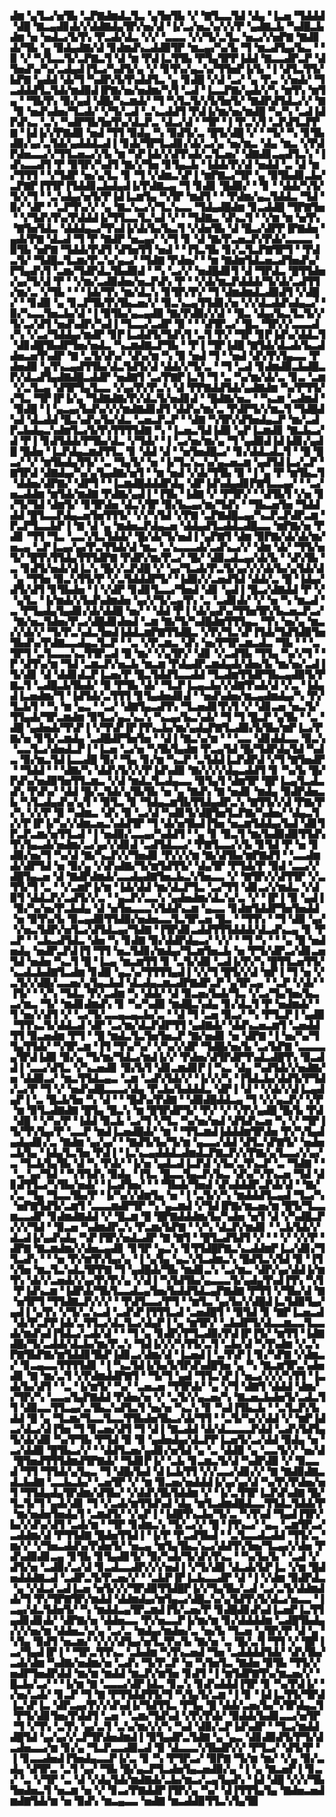 ▟▆▝▄▜▃▞▅▜▙▝▃▛▇▟▆▟▃▜▃▝▄▜▅▜▙▝▞▝▇▜▃▃▜▟▝▟▄▝▐▃▅▝▜▟▟▟▝▟█▝▇▃▄▟▊▟▞▞▟▟▇▟▄▜▛▞▅▞▟▝▐▞▃▞▅▃▚▞▞▞▛▝▄▟▇▃▙▝▚▟█▃▙▟▆▝▅▝▅▟▃▞▙▜▚▝▛▃▟▞▟▃▝▞▞▝▃▃▃▝▞▞▜▞▃▜▃▝▅▃▞▞▅▛▇▝▇▟▊▟▞▜▙▝▄▝▉▟▄▟▇▞▟▝▊▟▆▟▚▃▟▟▉▜▛▝▆▃▄▞▚▞▙▝▜▝▆▃▟▜▄▞▙▃▝▝▉▝▞▝▚▜▃▃▜▞▃▛▇▃▜▝▟▝▆▝▛▟▐▃▜▜▙▝▛▜▄▜▛▛▐▟▟▝▇▃▃▟▛▃▛▝▟▜▅▟▚▞▚▞▃▟▄▟▐▜▃▞▚▟▜▞▄▝▞▝▊▜▚▞▄▃▚▞▜▜▅▛▐▞▙▝▐▝▟▜▃▜▜▞▙▛▇▝▄▟▟▝▟▞▜▝▚▟▛▞▙▜▚▟▟▜▃▝▄▝▊▟█▝▞▟▝▃▞▝▄▝▛▃▝▞▅▟▞▝▜▃▟▟▟▜▃▜▟▞▆▟▉▟▐▛▇▞▅▞▅▟▆▞▚▜▝▃▟▝▐▃▃▛▇▞▄▟▞▞▚▝▆▜▚▝▆▜▄▝▝▜▙▜▚▝▉▞▄▟▝▟█▞▚▃▆▟▞▝▜▝▚▜▃▜▞▞▙▜▅▜▞▝▇▟▛▟▜▟▃▞▞▝▇▝▉▝▅▟▚▟▅▞▜▃▟▞▝▞▜▞▃▟▝▃▚▃▟▟▜▝▛▟▐▞▆▞▅▞▆▟█▝▚▞▚▝▃▟▐▟▛▟▚▃▝▃▚▝▚▟▛▜▙▜▅▜▚▞▟▃▛▃▝▟▃▞▟▝▝▜▛▝▐▝▛▃▚▜▝▃▛▟▜▃▛▛▇▝▐▟▐▞▞▛▇▟▉▝▅▟▝▜▜▝▉▟▄▝▚▝▉▟▜▞▃▝█▜▞▟█▝▞▝▝▜▞▝▚▝▊▜▙▟▉▞▄▞▃▜▟▞▄▟▟▟▃▟▐▝▊▟▞▜▛▜▃▟▊▞▟▞▃▞▄▝▅▞▆▃▝▟▄▝▆▃▝▞▛▟▛▟▅▃▃▞▞▜▜▃▅▃▞▞▙▝▆▝▚▛▐▟▞▞▟▜▚▟▞▃▜▃▅▞▝▟▇▟▊▃▄▟▜▃▚▝▐▟▚▃▃▟▜▝▛▝▉▜▛▞▚▟▜▝▇▞▞▜▅▝▊▜▄▃▙▝▐▟▟▞▛▞▟▝▅▟▟▝▃▝▟▝▆▞▜▜▜▝▝▞▜▟▛▝▅▞▄▜▃▝▊▝▜▝▞▟▆▃▚▛▐▝▆▛▇▃▞▜▛▝▄▝▉▜▙▟▊▃▙▞▃▛▇▛▐▜▜▛▐▜▟▟▊▃▙▟▄▟▐▞▛▟▇▃▄▝▜▝▊▟▊▝█▟▉▞▝▝▊▝▝▟▟▞▚▜▞▜▞▞▜▝▝▃▚▟▄▞▅▜▞▛▐▟▐▃▆▜▄▝▚▜▛▝▆▟▜▝▝▝▛▟▆▞▄▃▜▟▟▃▝▜▟▝▉▞▝▟▛▝▝▃▛▜▚▞▞▝▄▝▇▃▚▃▞▞▜▃▚▃▃▝▜▟▄▟█▟▆▝▊▃▟▟█▝▜▛▇▜▅▝▝▞▜▟▚▜▚▞▛▟▟▟▐▞▜▜▃▃▜▃▚▟▝▞▝▝▜▟▇▃▝▟▚▃▜▝▝▞▆▝▆▝▅▜▚▝▇▜▅▜▟▃▝▟▟▟▄▃▞▜▚▟▐▞▟▞▙▞▙▃▜▝▞▟▅▜▙▝▟▝█▃▞▟▛▛▐▛▇▟▅▝▄▟▞▛▇▝▟▃▟▝▜▝▛▝▇▟▛▝▅▃▄▞▝▞▜▝▊▝▟▝▇▞▛▃▅▃▛▞▛▟▞▃▃▃▃▝▉▜▙▝▅▛▇▝▜▟▟▞▛▟▜▝▟▜▅▜▜▝▅▟▝▝▐▜▃▜▙▝▊▞▃▜▃▛▇▜▛▜▝▝▛▟▃▜▞▝▜▟█▃▜▃▆▞▛▃▚▞▄▃▞▝▜▟▇▝▛▟▅▞▝▝▆▝▇▟▆▜▟▃▅▃▟▜▅▟▚▞▛▜▄▟▚▜▝▃▆▞▜▟▛▟▃▜▙▟▉▟▝▝▚▝▃▞▞▝▅▟█▟▊▜▝▟▝▜▛▟▃▝█▜▜▟▅▞▄▞▜▞▟▝▛▝▝▞▆▞▃▟▉▟▅▞▅▃▛▟▚▝▛▝▝▞▟▞▆▃▛▟▟▟▞▜▞▟▞▃▟▜▜▞▆▞▃▝▞▜▙▝▝▝▐▟▞▜▚▝▆▞▟▃▚▝▊▜▛▞▛▞▝▜▝▟▆▟▆▟▃▟▉▟▜▝▞▟█▞▝▝▊▟▉▝▄▝▊▃▛▜▙▜▚▜▙▃▅▞▞▝▉▃▚▃▄▜▜▟▊▞▅▝▞▞▟▃▟▟▚▟▄▃▞▝▉▞▚▃▃▜▅▃▙▞▟▝▐▝▉▜▙▞▄▃▄▟▉▝▇▞▛▟▉▞▞▟▝▝█▃▝▟▄▞▙▃▜▃▜▞▞▜▞▃▞▟▜▝▅▟▚▟▛▞▚▟▐▝▜▃▃▞▃▟▛▝▉▝▝▝▟▜▛▃▞▝█▃▝▜▛▞▞▃▃▃▟▞▚▝▞▃▞▜▟▟▄▞▆▟▛▝▊▛▐▃▟▟▜▞▜▟▚▜▝▃▜▝▛▞▝▜▛▝▊▛▐▟▚▞▟▟▃▜▝▟▊▟█▜▙▟▛▜▅▞▅▟▃▝▚▃▆▟▇▃▛▜▙▝▝▛▐▝▜▛▐▟█▝▇▜▟▞▟▃▟▞▙▃▟▟▅▃▅▜▚▟▛▝▇▝▃▜▞▟▚▞▝▟▚▞▆▝▚▝▉▝▅▟▝▜▝▝▅▟▝▟▚▜▚▜▄▃▃▝▛▟▅▟▉▝▄▜▚▃▄▟▜▜▙▞▟▃▜▟▜▞▟▝▟▟▞▞▜▞▃▝▝▜▝▃▟▝▊▟▆▟▉▃▙▟█▃▛▞▟▃▟▜▄▟▇▟█▃▟▟▛▝▅▟▇▜▝▃▞▛▇▛▐▃▜▝▜▝▃▝▚▞▆▞▟▞▃▝▊▃▝▃▆▝▞▃▜▃▄▝▟▜▛▜▄▜▃▃▝▞▄▞▛▞▛▃▚▝▟▝▛▛▇▟▟▜▟▞▄▟▇▟▆▝▚▞▛▜▜▞▞▜▃▝▜▛▐▛▐▞▄▝▜▟▇▟▇▞▛▞▟▃▜▞▅▟▊▟▝▝█▟▇▞▅▃▝▝▚▃▆▝▃▟▆▟▝▝▉▟█▝▐▝▄▃▄▞▙▟▚▞▞▞▆▟▇▟▊▟▜▝▟▟▚▞▆▞▃▝▛▟▛▜▞▞▆▃▜▝▜▟█▟▚▟▝▟▃▟▟▝█▃▚▟▚▞▙▞▟▃▝▃▅▃▛▃▛▝▝▟▇▝▚▜▛▞▟▜▅▟▄▃▛▝▆▞▃▟▛▃▙▟▄▃▚▟▆▜▃▞▙▜▚▜▜▜▜▟▇▝▚▝▐▃▅▃▜▟▐▟▉▝▄▛▐▃▆▟▊▝▇▃▙▃▞▟▝▛▐▝▊▟▜▟▟▞▛▜▙▞▟▃▝▞▜▟▞▝▐▝▃▞▅▞▆▞▄▝▜▝▄▟▉▟▐▟▐▟▊▞▄▟█▝█▟▅▝▐▃▛▟▄▃▆▟▜▜▃▝▊▝▟▟▝▟▝▝▅▜▅▟█▃▞▝▊▞▟▟▃▟▃▜▝▝█▝█▃▞▝▞▝▆▜▙▟▄▜▜▞▝▃▝▜▄▜▞▝▅▝▐▞▜▃▚▃▚▞▄▃▅▃▆▝▄▟▜▟▐▃▞▃▛▝▇▜▛▟▝▟▇▟▄▞▚▞▄▜▄▟▇▞▅▜▝▝▆▝▅▟▝▞▟▞▜▜▙▝▉▝▐▝▄▝▛▝▆▜▙▃▜▝▟▟▅▞▟▛▇▞▝▟▛▜▝▝▐▃▆▟█▟▟▟▛▟▄▝▟▛▐▟▚▟▄▟▊▛▇▜▃▃▄▞▝▝▃▞▅▃▟▟▆▝▆▜▟▞▆▟▇▝▛▟▇▞▄▟▐▝▐▜▙▝▐▟▇▝▞▝▛▜▛▞▝▝▟▜▙▜▝▞▅▝▊▞▜▞▜▟▝▟▆▜▞▝▊▜▛▟▅▝▟▃▚▜▛▝▉▞▙▃▄▞▆▞▜▟▚▝▝▜▙▃▅▜▅▝▜▟▟▟▟▝█▜▃▃▛▟▄▃▅▜▅▜▜▜▞▝▞▞▚▜▟▝▞▛▇▝▃▛▇▟█▃▄▞▚▃▛▃▛▟▛▃▆▝▛▃▛▜▃▃▙▛▐▝▇▝▟▝▄▝▆▟▅▃▛▟▄▃▅▝▟▟▄▟▜▃▟▟▃▟█▃▃▝▆▛▇▞▅▝▛▟▊▝▜▜▝▜▃▝▃▃▚▜▃▜▟▟▞▝█▞▟▞▜▞▅▟▐▝▄▛▇▜▝▟▆▝▉▛▇▞▟▞▟▞▆▞▅▃▄▝▃▛▐▃▄▞▄▞▛▃▜▜▟▞▟▝▆▃▝▃▚▃▃▃▟▞▃▟▚▃▞▞▝▟▆▝▟▞▝▜▜▞▅▜▞▝█▜▚▜▜▟▄▜▜▜▟▛▇▝▛▟▛▞▆▞▛▃▞▝█▞▝▟▉▃▟▃▄▞▟▞▙▝▝▟▚▜▙▝▃▝▊▟▜▞▅▟▞▟▐▃▚▝█▞▞▃▛▟█▝▞▝▄▞▜▃▟▞▛▃▜▞▄▞▞▞▟▞▙▞▄▜▟▞▟▝▄▝▜▜▅▝▉▃▚▜▜▞▛▝▞▃▜▟▟▟▛▜▞▝▐▟▉▞▞▃▅▟▜▟▝▟▟▞▃▝█▝▐▟▄▞▟▜▞▟▜▝▊▜▙▟▅▝▐▝▞▟▛▝▊▟▊▜▃▃▞▜▅▟▝▟▊▝▄▟▐▝█▃▞▟▇▟▟▝▛▝▞▝▄▜▃▝▐▞▆▟▞▞▙▟▚▟▆▟▅▝▄▞▞▜▞▃▄▜▚▝▃▝▃▟▊▟▞▝▞▝▅▝▚▝▆▃▟▝▃▝▛▜▄▟▄▜▄▟▊▞▟▞▟▟█▝▅▞▝▝▟▟▝▛▐▝▟▞▄▟▚▞▜▜▅▜▛▞▙▃▅▃▛▃▞▝▇▞▅▃▜▟▅▞▛▃▞▟█▟▊▟▅▟▝▃▆▝▇▞▜▞▚▟█▟▆▜▜▜▄▃▝▜▚▝▅▞▄▝▆▃▞▞▟▞▞▝▜▞▛▃▚▟▃▜▅▟▐▟▟▃▆▛▇▜▜▟█▃▝▞▛▞▜▃▚▛▐▜▟▞▜▟▜▟▉▜▅▜▙▟▚▞▛▟▇▃▃▟▄▃▜▃▛▝▝▃▝▞▛▃▆▃▝▟▚▝▅▞▛▜▛▃▆▃▟▃▝▜▙▝▝▝▃▜▛▜▝▃▜▃▃▃▚▃▜▜▛▃▟▝█▝▆▞▝▞▄▜▛▞▝▟▊▝▞▃▟▜▙▝▜▜▄▝▚▞▞▜▝▝▛▝▟▜▚▞▆▝▜▟▝▃▆▃▛▞▅▃▙▝▆▃▆▝▛▟▄▟▛▃▆▟▄▟▞▟▅▞▙▝▆▞▅▞▃▟▐▜▞▟▊▝▟▝▟▟▊▟▃▛▐▃▅▞▛▝█▃▜▟▟▜▃▃▟▟▝▜▃▟▆▜▜▟▛▜▙▃▄▟▉▜▞▛▇▃▜▝▃▟█▃▙▜▙▟▞▝▉▝▛▜▙▝▟▞▝▜▃▛▐▃▄▃▙▞▞▟▇▜▚▟▞▟▝▞▃▝▐▟▄▟▐▃▅▟▆▞▜▝▐▟▜▟▞▃▜▜▜▝▊▜▄▟▅▟▊▟▝▝▅▟▚▟▅▞▆▃▄▟▆▟▄▞▚▝▛▞▜▃▙▜▝▝▚▝▆▝▄▃▝▝▃▞▝▟▇▜▄▃▟▜▚▝▜▃▅▟▊▜▚▜▝▞▝▟▊▃▅▝▅▃▜▞▜▜▄▟▞▜▛▃▆▟▆▝▉▜▃▞▄▃▚▃▚▝▚▃▄▞▙▃▚▟▞▝▜▝▜▝█▃▛▝▄▜▙▝▝▃▝▟█▝▄▟▅▟▞▜▚▛▐▝▞▜▚▛▐▛▐▜▚▃▙▞▆▞▄▟▄▛▇▜▃▟▉▞▙▜▙▞▆▛▐▃▞▛▇▞▅▝▊▜▞▃▆▟▄▝▃▟█▟▛▜▅▜▅▝▝▟▐▝▇▃▚▞▆▝▝▝▃▃▝▟▊▟▟▃▃▝▉▃▚▝▃▃▜▃▞▟▅▟▃▛▐▝▐▃▅▝▃▞▅▝▚▜▙▜▄▟▆▝▛▃▄▜▟▝█▞▜▟▛▟▄▜▟▝▚▟▃▝▉▞▆▃▜▟▐▃▃▟█▝▉▞▝▜▄▝▊▞▆▝▚▃▛▝▃▜▟▟▐▃▛▟▛▟▝▞▜▝▇▜▅▟▛▝▝▜▟▟▝▝▝▟▇▞▚▝▟▟▚▜▞▞▞▛▐▟▚▟▉▝▇▞▞▞▞▟▄▃▟▟▜▝▊▝▚▞▙▝█▞▛▟▚▞▅▟▉▜▅▜▜▃▆▃▝▞▟▝▆▟▃▜▃▟▄▃▃▝▉▜▄▜▝▟▆▜▛▝█▛▐▃▄▜▃▟▃▟▚▝▛▟▚▞▝▟▟▝█▞▃▜▟▞▄▜▙▜▙▝▅▝▄▝▇▟▚▝▇▝▅▟▊▝▆▟▄▝▉▟▛▟▅▃▙▝▚▜▃▟▄▟▚▞▄▜▝▝▉▜▃▝▊▝▜▟▄▃▆▜▙▜▜▟▄▟▛▃▚▝▇▜▜▞▞▟▝▛▇▞▛▞▚▝▞▞▛▝▉▝▚▟▆▃▝▟▚▝▉▝▃▞▟▝▚▟▊▜▞▟█▜▅▜▃▛▇▞▚▟▅▞▝▟▄▃▜▞▞▛▐▛▐▞▚▞▞▟▆▃▅▃▚▟▟▜▛▝▜▝▟▞▅▜▙▟▐▜▅▝▅▃▆▜▟▟▄▞▙▟▝▟▊▜▛▃▛▃▆▞▅▜▜▃▟▝▐▝▅▟▉▞▃▃▄▞▚▟▟▜▝▝▄▝▊▝▉▃▜▝▆▞▙▟▉▟▉▜▜▟▚▜▚▜▄▃▟▞▅▟▆▞▃▞▄▞▞▟▊▟▝▃▟▜▟▃▃▞▝▛▇▜▃▃▞▞▙▝▊▜▟▝▛▝▅▝▊▟▉▞▅▞▜▝▚▞▟▝▇▞▚▃▛▞▞▜▅▟▊▝▛▞▞▞▆▝▇▞▟▜▙▞▆▛▇▟▜▝▝▃▃▟▆▟▞▟▛▜▟▝▅▝▉▞▄▝▞▟▚▟▇▞▜▞▆▜▟▜▜▞▝▟▄▜▛▝▛▜▟▞▛▝▉▟▝▃▃▞▞▟█▜▄▃▅▝▟▝▇▟▛▟▆▟▞▃▃▟▄▟▇▜▅▃▙▃▚▜▅▃▃▝▞▝▇▜▛▞▞▟▜▜▛▝▞▃▜▜▞▜▝▃▝▝▞▃▆▛▐▞▆▝▐▟▞▟▟▝▆▞▟▃▛▜▃▝▃▞▜▜▝▟▊▃▞▞▆▟▃▝▞▟▉▜▝▟▟▃▛▞▃▟▜▞▞▃▝▝▄▃▛▞▃▃▚▝▄▟▅▟▆▞▟▃▚▞▃▝▞▝▐▛▐▝▉▝▄▟▐▝▉▞▚▞▅▞▛▃▙▟▄▝▟▝▅▜▅▃▃▃▚▜▟▟▚▃▆▝▄▃▃▝▊▟▆▜▟▟▛▜▅▜▅▟▟▝▅▝▉▜▚▞▙▝▉▃▄▟▉▜▜▟▉▞▅▟▅▃▃▜▃▜▛▃▅▝█▃▝▝▜▜▚▝▝▜▝▟▉▝▄▞▝▞▅▃▜▟▛▞▅▜▃▞▟▜▟▃▄▞▜▟▇▝▐▜▛▟▊▃▟▟▜▜▜▟▟▟▞▟▃▟▚▃▄▝▊▝▛▃▛▝▝▃▙▃▟▜▟▃▝▟▅▝▚▝▊▟▇▝▉▞▟▟▛▟▄▃▞▝▞▞▝▝▜▝▚▝▝▝▄▝█▝▅▟▅▟▄▝▅▟▛▃▛▟▐▜▝▜▜▝▅▃▜▟▊▞▆▟▄▞▜▃▆▜▅▃▙▝▅▝▛▜▞▟▛▃▞▟▊▃▅▜▟▝▅▟▅▝▚▃▜▝█▝▐▃▄▝▆▃▆▜▜▝▊▝▃▜▞▟▉▝▃▟▐▞▛▞▚▝█▜▜▃▅▜▜▞▚▃▟▃▙▟▇▜▃▟▆▝▊▟▉▝▄▃▚▞▜▜▜▜▄▟▐▝▞▞▜▝█▜▞▞▟▝▆▛▐▝▜▝▅▝▞▃▜▞▞▟█▞▃▃▅▞▄▜▄▃▙▟▝▟▃▟▄▃▆▃▟▛▇▟▛▃▛▝▄▜▛▃▄▝▝▃▛▝▞▟▞▝▐▜▞▝▝▞▚▝▜▟▃▝▛▞▃▟▆▝▚▝▟▟▞▝▟▝▉▃▅▞▙▟▞▜▃▝▞▃▞▜▄▜▅▞▙▃▃▞▆▃▝▜▞▝▆▟▊▟▆▟▚▝▊▝▚▞▚▟▉▝▆▟█▃▚▟▄▝▊▞▟▃▜▝▛▝▅▟▆▟▞▝▜▝▅▞▞▟▜▝▞▝▃▞▜▞▃▃▄▃▄▃▙▞▃▝▝▟▝▜▝▃▅▝▉▃▞▝▚▝▛▜▃▛▐▝▄▟▉▝▜▜▚▃▜▞▟▟▃▟▝▟▛▝▃▞▆▞▟▃▛▟▛▜▜▝▄▟▇▟▞▝▟▟▚▃▅▃▆▜▝▃▅▟▟▜▜▝▉▃▅▟▆▝▛▜▝▝█▝▆▟▃▜▃▜▅▜▅▃▛▝▇▞▅▟▊▝▅▝▟▛▇▝▐▝▅▞▚▞▜▜▄▜▜▟▞▝▚▜▛▃▆▝▐▜▝▜▚▞▚▞▝▞▚▞▞▟▛▝▜▟█▞▅▞▙▝▃▞▙▛▇▝▃▃▃▃▄▜▛▟▐▟▉▝▉▞▄▝▜▞▆▞▜▟▃▞▆▟▐▞▞▝▛▟▅▞▟▜▛▟▛▜▚▟▃▟█▜▚▝▉▃▟▟▐▝▃▃▞▟▜▃▝▞▚▃▅▟▊▝▉▞▙▜▝▟▊▃▆▟▊▛▐▝▚▃▝▟▄▝▚▟▜▟▞▞▅▟▇▞▅▝▟▟▉▃▞▝▆▃▜▜▟▃▄▃▝▃▆▝▃▟▚▜▟▞▞▝▐▞▞▞▚▝▐▜▟▃▙▞▟▟▜▞▛▜▟▞▃▞▛▝▜▝▞▝▅▟▚▟█▃▃▃▞▟▄▝▛▃▙▞▙▟▟▟▃▝▟▛▐▝▟▝▝▞▟▞▞▟▐▃▄▟▄▛▐▝▃▝█▃▙▜▅▝▚▝▟▝▝▝█▟▚▞▛▟▇▝▝▟▉▟█▟▟▃▄▝▜▝▞▞▄▃▛▞▝▞▛▝▆▝▉▜▃▟▇▟▇▝█▜▄▝█▃▚▝▆▝█▜▛▟▛▜▞▝▛▞▝▞▝▞▛▞▄▟█▝█▞▙▝▛▟▝▟█▝▝▞▚▞▛▝▐▟▟▝▉▃▙▝▃▞▜▝▞▜▃▝▚▞▅▞▅▟▝▟▜▟▚▃▅▝▚▝▞▝▜▛▐▜▞▜▚▜▄▞▛▝▃▃▛▝▆▟▐▃▅▟█▟▞▝▆▝▝▜▜▃▆▟▐▟▟▟▆▜▛▟▅▝▛▞▚▜▄▟▄▟▄▟▊▞▃▝▇▟▆▝▄▞▄▞▝▝▇▟▜▞▙▞▜▞▆▝▄▃▃▞▟▟▝▟▜▃▚▛▇▜▞▝▅▟▅▃▙▜▄▝▐▟▄▜▃▜▅▝▛▟▐▝▐▃▚▃▄▟▟▟▃▟▆▟▃▛▇▃▛▞▞▛▇▞▄▜▃▃▞▞▄▞▃▝▜▃▙▜▄▜▙▝▟▝▚▝▛▟▞▝▐▞▅▝▄▟▃▟▐▃▛▟▝▞▙▞▃▜▚▃▛▝▃▝▜▟▇▝▝▝▃▝▄▞▜▟▝▝▚▜▜▟▚▝▉▟▄▝▐▜▃▝█▃▃▜▄▃▛▞▙▃▝▟▚▞▚▜▚▃▅▝▜▟▝▟▊▟▜▜▃▞▚▜▙▞▅▟▞▝▐▃▟▜▅▞▝▝▝▜▙▟▞▜▅▟▝▟▚▟▟▟▛▃▛▟▞▟▝▝▇▞▞▃▝▜▄▝▜▃▃▜▙▞▛▝▐▞▚▞▞▟▆▜▄▝▅▝▐▝▃▜▞▞▚▝▆▟▟▟▜▃▄▟▝▜▃▞▚▝▅▛▇▜▟▜▞▃▆▜▝▃▃▃▆▟▛▜▛▝▚▝▄▃▆▟▝▞▜▟▐▛▇▞▆▃▅▞▆▝█▜▞▜▃▃▆▃▃▟▛▝▊▟▆▟▇▟▟▝▞▝█▃▆▝█▝█▛▇▟▟▟▆▞▙▞▚▟▅▝▅▜▝▟▝▞▚▟█▃▛▞▞▞▜▟▝▝▉▃▅▝▚▟▆▟▛▃▚▝▛▃▆▞▙▛▇▝▝▞▚▝▟▃▛▞▆▟▊▝▝▃▙▜▟▞▞▟▃▟▐▞▄▟▚▟▄▝▚▛▐▜▛▞▅▟▃▟▛▝▇▝▇▜▝▝█▜▃▟▜▟▜▝▞▝▝▝▞▝▞▞▛▝▟▛▇▝▇▃▆▟▆▞▞▟▅▃▄▟▊▝▊▜▛▝▄▃▚▝▊▜▜▟█▛▇▃▚▃▟▟▆▛▐▃▞▟▊▞▜▜▃▟▚▝▝▝▅▝▛▞▆▜▚▜▄▞▄▝▐▝▄▜▄▝▄▃▚▜▃▟▆▃▚▝█▟▜▃▚▜▟▝▉▝▐▜▚▜▅▝▆▃▜▃▚▟▃▜▛▛▇▝▜▝▄▟█▟▞▜▙▝▆▟▊▃▚▝▃▞▆▃▝▟▛▞▄▞▟▟▐▞▆▜▚▝▟▞▞▃▅▟▞▞▄▞▛▞▛▞▄▝▞▟▐▝▚▜▟▜▙▞▄▃▃▃▜▞▄▟▄▜▚▟▐▜▚▝▚▜▝▛▐▟▚▃▆▝▐▟▛▟▞▜▙▜▃▃▟▃▄▜▅▞▙▟▟▜▟▃▄▛▇▟▇▝▛▜▜▝▞▜▙▞▟▝▇▝▅▜▛▜▝▜▜▟▇▃▛▞▞▞▝▝▛▟▜▃▃▞▛▜▝▝▆▜▃▝▄▞▙▞▞▟█▟▐▃▜▟▉▜▄▞▄▟▐▝▄▜▚▝▞▜▞▃▚▃▟▝▃▟▚▛▐▜▜▜▃▟▝▃▅▟█▜▝▝▉▜▟▝▊▝▇▛▐▃▅▃▟▝▟▞▛▃▛▛▐▟▞▃▜▜▃▞▟▃▜▃▞▟▄▛▐▝▄▝▆▜▛▞▝▃▙▟▛▜▞▟▃▃▆▃▃▜▃▃▟▞▆▟▚▟▐▜▟▃▞▃▟▞▟▝▝▝▜▝▄▝▊▟▛▞▛▜▃▟▉▞▛▟▐▛▐▜▞▝▆▜▜▝▐▟▇▟█▞▜▞▃▟▟▞▟▃▙▞▆▞▛▃▚▝▜▟▐▞▞▞▚▜▜▞▃▜▝▃▙▞▟▝▚▜▚▟▆▝▞▃▚▛▇▜▙▛▇▞▆▜▟▟▊▜▙▛▐▟▊▃▞▟▆▞▟▝▐▃▅▟▐▝▃▜▚▛▐▝▊▞▚▛▇▝▞▟▆▃▞▝▊▃▄▃▃▜▜▜▜▟▊▝▐▝▚▃▜▟▐▞▙▞▙▜▛▟▚▟█▜▅▝▄▝▚▝▇▃▆▜▛▃▚▟▅▟▊▝▇▝▆▞▃▜▝▞▛▟▆▟▟▛▇▜▝▝▜▞▜▝▄▟▝▜▜▃▚▛▐▝▅▃▞▞▞▞▚▜▜▝▐▃▟▞▙▞▟▜▝▝▃▝▐▞▆▜▞▝▚▞▝▃▅▃▅▝▜▜▛▟▞▝▄▝▞▜▝▟▇▜▝▟▟▟▝▟▆▞▞▜▛▞▚▝▃▃▄▜▄▛▇▟▟▝▛▟▅▞▅▝▞▝▃▜▞▞▄▃▅▞▚▝▇▃▅▃▙▟▅▜▞▃▟▃▜▜▝▟▉▃▃▜▜▃▄▞▃▜▙▃▚▟▜▃▜▝▅▞▅▝▚▃▚▝▊▝▚▟▐▜▙▃▙▝▝▃▜▃▛▞▙▟▟▝█▝▄▝▜▃▆▞▜▃▃▜▃▃▜▜▙▟▅▜▙▃▞▟▞▜▜▝▝▃▜▞▚▞▞▟▟▝▞▝▆▛▐▟▃▞▟▃▞▟▐▜▅▝▜▝▊▃▅▞▟▜▝▜▝▟▐▝▇▃▟▟▝▟▞▟▃▃▃▃▛▟▟▝▃▟▚▜▟▜▄▜▞▟▞▟▉▝▚▞▛▜▙▝▛▜▟▝▉▝▉▝▄▟▅▟▄▞▟▃▛▛▐▃▅▜▞▃▞▟▟▝▉▟▄▝▅▝▃▞▟▟▉▝█▜▙▃▞▞▝▝▟▟▜▃▅▞▄▟▊▞▅▜▟▝▄▝▃▝▟▟▉▝▄▝▃▃▜▞▞▝▅▞▟▝█▜▅▟▜▜▜▟▆▟▜▛▇▟▞▝▜▟▊▛▐▞▝▃▙▝▊▃▆▃▜▞▟▝▚▟▛▟▉▝▞▝▉▃▃▟▝▜▜▝▜▜▟▞▄▜▄▃▝▜▝▟█▞▙▟▝▟▐▃▙▜▜▝▞▞▃▃▞▟▊▞▞▝▇▝▇▟▉▟▇▃▟▃▙▟▇▝▃▃▙▃▙▞▝▃▅▜▛▝▞▝▆▝▉▃▅▞▅▟▟▟▐▞▄▞▄▞▟▝▚▞▛▞▛▟▅▞▅▜▝▜▜▟▄▟▄▜▛▟▆▞▟▜▙▞▝▞▟▟▚▜▙▜▟▟▆▝▞▝▐▞▃▜▜▛▐▃▛▟▚▟▇▝█▞▜▃▜▞▜▝▄▟▞▟▊▝▜▝▞▃▟▞▆▜▜▟▚▟▝▟▄▝▆▜▃▟▆▟█▟▃▃▜▜▟▃▜▟▟▞▛▝▆▞▅▟▅▜▅▟▄▜▝▃▆▟▜▞▝▞▄▛▐▝▐▟█▜▚▃▙▞▜▞▃▝▚▜▚▟▝▜▄▟▐▜▛▞▙▞▞▟▚▞▟▜▝▃▟▞▆▝▝▜▛▝▊▟▆▃▚▝▜▞▃▞▞▝█▝▐▜▚▃▞▝▄▃▝▃▆▜▛▃▞▃▟▟▆▞▟▝▛▜▜▟▇▝█▟▅▜▜▟▐▝▐▞▛▝▛▃▟▜▙▟▝▝▃▜▃▃▟▃▟▟▝▜▜▞▃▝▆▞▞▝▞▜▅▃▟▟▚▞▛▟▅▜▞▝▅▃▄▝▆▜▄▜▙▃▚▃▞▟▟▜▚▜▅▞▜▃▄▞▞▟▅▝▛▟▚▟▉▟▊▃▄▝▊▜▙▝▊▜▄▟▊▜▞▝▉▞▚▟▞▜▞▟▚▜▚▃▝▝▚▞▙▞▙▝▝▃▟▝▞▟▜▞▅▝▃▟▉▞▃▞▟▝▊▃▟▃▃▟▛▞▞▞▅▟▐▝▞▜▞▟▉▝▟▃▟▞▙▛▐▃▝▞▆▝█▟▅▟▟▟▇▃▟▝▃▟▛▃▜▞▛▃▅▞▞▝▝▃▙▛▐▛▐▃▙▃▃▟▛▝▟▝▐▝▞▟▆▝▉▟▛▟▃▝▄▝▞▟▃▞▃▟▐▃▅▝▅▜▞▞▞▜▛▟▉▜▜▟█▛▐▞▞▜▄▜▙▞▃▟▝▃▞▃▜▞▟▟▆▟▟▞▜▝▛▞▜▛▇▜▛▞▆▟▟▝▟▟▆▟▄▞▆▜▄▃▞▟█▃▚▞▄▜▟▜▚▜▞▟▃▞▅▃▃▝▐▃▄▞▟▃▜▟▅▜▞▝▚▝▆▟▟▃▄▜▛▃▆▟▐▜▞▃▅▞▛▝▊▟█▟▊▟▚▟▐▃▅▛▐▃▜▜▄▟▊▟▊▟▞▝▟▛▇▞▅▝▟▟▅▃▃▝▛▞▅▃▃▛▐▞▆▞▆▝▊▞▟▟▟▟▆▝▃▟█▜▙▟▄▞▞▞▅▞▆▝▟▟▅▃▚▞▄▝▃▞▃▝▆▟▄▞▆▟▅▞▃▝▅▞▙▝▜▃▅▝▄▜▛▞▛▝▟▝▄▝▚▜▄▝▉▟▜▝▅▃▆▞▝▞▞▞▟▜▄▞▅▜▃▜▚▞▙▝▇▞▅▝▃▝█▞▃▜▝▜▜▝▞▝█▛▐▃▞▜▄▟▐▛▐▝▝▜▛▃▜▜▚▃▝▃▙▟▆▝▚▜▚▃▅▟▝▜▅▝▃▟▟▟▟▜▟▞▝▟▚▜▙▞▃▟▞▟▆▝▚▟▇▞▅▟▆▞▅▝▃▟▚▝▜▞▛▃▛▝▅▝▚▜▅▜▃▝▇▟▅▝▉▜▙▝▜▜▞▞▅▟▛▜▅▟▛▟▟▝▆▞▆▝▆▟▟▝▆▃▛▞▆▜▅▝▊▟▜▝▐▝▆▜▟▛▇▜▚▞▆▃▅▞▞▝█▃▙▞▃▞▝▝▐▞▆▝▇▝▃▃▃▞▟▛▐▟▃▝▊▃▚▝▊▟▚▟▟▟▐▜▛▝▊▝▚▞▛▟▐▞▝▞▅▞▃▟▞▝▊▃▛▝▜▝▇▝▛▜▜▟▟▜▜▞▜▝▚▜▄▜▞▃▆▝▐▝▊▝▐▟▐▃▜▜▞▜▛▟▐▃▚▛▐▃▝▟▛▃▄▞▛▞▞▟▚▟▐▞▜▟▜▜▃▝▛▜▄▝█▝▟▟▞▃▅▞▙▞▚▜▛▟▄▃▜▝▛▜▞▟▊▜▅▞▛▟▟▜▝▃▅▝▝▃▆▞▜▟▚▟▝▞▛▞▛▟▞▝▉▟▟▞▙▟▊▃▃▞▅▜▛▝▜▝▞▜▚▝▃▜▚▝▄▞▃▜▝▃▚▞▆▞▞▞▚▝▚▟▝▟▉▞▃▛▐▟▚▟▛▝▝▜▃▞▆▟▟▟█▜▟▝▄▞▄▞▞▃▛▜▛▟▅▟▆▟▐▝▉▜▄▟▛▃▜▟▇▝▄▝▄▃▝▟▊▟▉▟▜▞▛▜▞▟▃▟▅▃▃▞▆▝▊▞▄▝▜▃▛▃▃▟▉▃▟▝▉▝▟▃▃▃▚▜▙▟▛▞▞▝▛▜▃▞▝▟▜▞▛▝▐▝▊▃▃▟▅▟▐▜▅▟▄▃▃▛▐▞▃▝▊▝▚▝▛▜▛▃▞▝▉▛▇▝▜▞▆▝▆▞▝▞▄▝▉▞▃▟▄▝▟▜▛▃▝▃▜▝▄▞▝▜▙▝█▞▄▃▛▜▃▟▅▜▄▃▅▟▉▞▄▝▐▝▄▝▇▃▅▛▐▝▊▃▞▝▃▝▞▜▛▝▃▝▟▝▞▟▄▜▟▞▆▟▇▟▞▃▙▞▆▃▞▃▄▜▄▟▚▝▐▟▝▟█▝▞▞▞▜▙▜▅▟▅▃▜▝▅▃▆▝▅▝▞▝▊▃▞▛▇▟▟▛▐▜▛▞▄▝▚▞▝▟▐▜▜▜▄▜▄▝▇▟▅▃▅▟▆▟▇▜▟▞▆▝▅▝▉▟▚▝▆▃▄▃▃▝▅▟▇▝▆▃▟▟▉▜▜▃▚▜▄▜▉
